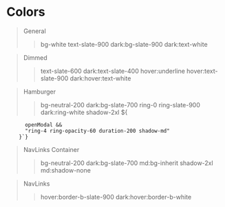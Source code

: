 # Colors

> General
>
> > bg-white text-slate-900 dark:bg-slate-900 dark:text-white

> Dimmed
>
> > text-slate-600 dark:text-slate-400 hover:underline hover:text-slate-900 dark:hover:text-white

> Hamburger
>
> > bg-neutral-200 dark:bg-slate-700 ring-0 ring-slate-900 dark:ring-white shadow-2xl ${

          openModal &&
          "ring-4 ring-opacity-60 duration-200 shadow-md"
        }`}

>NavLinks Container
>
> > bg-neutral-200 dark:bg-slate-700 md:bg-inherit shadow-2xl md:shadow-none

> NavLinks
>
> > hover:border-b-slate-900 dark:hover:border-b-white
